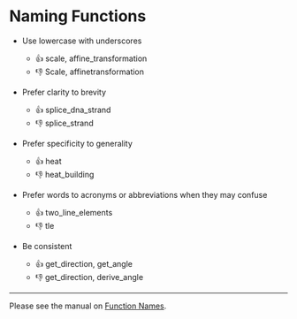 # Naming Functions

- Use lowercase with underscores
  - :thumbsup: scale, affine_transformation
  - :thumbsdown:  Scale, affinetransformation

- Prefer clarity to brevity  
  - :thumbsup: splice_dna_strand
  - :thumbsdown:  splice_strand
  
- Prefer specificity to generality  
  - :thumbsup: heat
  - :thumbsdown:  heat_building

- Prefer words to acronyms or abbreviations when they may confuse
  - :thumbsup: two_line_elements
  - :thumbsdown: tle  

- Be consistent
  - :thumbsup: get_direction, get_angle
  - :thumbsdown: get_direction, derive_angle
  
-----

Please see the manual on [Function Names](http://docs.julialang.org/en/latest/manual/style-guide/#use-naming-conventions-consistent-with-julia-s-base).
